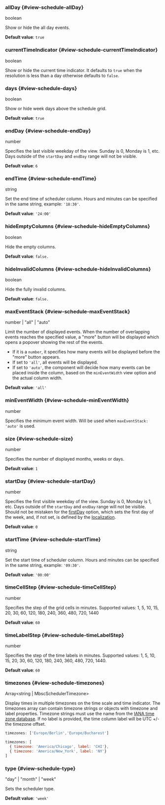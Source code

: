 ### allDay {#view-schedule-allDay}

boolean

Show or hide the all day events.

**Default value**: `true`
### currentTimeIndicator {#view-schedule-currentTimeIndicator}

boolean

Show or hide the current time indicator.
It defaults to `true` when the resolution is less than a day otherwise defaults to `false`.
### days {#view-schedule-days}

boolean

Show or hide week days above the schedule grid.

**Default value**: `true`
### endDay {#view-schedule-endDay}

number

Specifies the last visible weekday of the view. Sunday is 0, Monday is 1, etc.
Days outside of the `startDay` and `endDay` range will not be visible.

**Default value**: `6`
### endTime {#view-schedule-endTime}

string

Set the end time of scheduler column.
Hours and minutes can be specified in the same string, example: `'18:30'`.

**Default value**: `'24:00'`
### hideEmptyColumns {#view-schedule-hideEmptyColumns}

boolean

Hide the empty columns.

**Default value**: `false.`
### hideInvalidColumns {#view-schedule-hideInvalidColumns}

boolean

Hide the fully invalid columns.

**Default value**: `false.`
### maxEventStack {#view-schedule-maxEventStack}

number &#124; "all" &#124; "auto"

Limit the number of displayed events. When the number of overlapping events reaches the
specified value, a &quot;more&quot; button will be displayed which opens a popover showing the rest of the events.
  - If it is a `number`, it specifies how many events will be displayed before the &quot;more&quot; button appears.
  - If set to `'all'`, all events will be displayed.
  - If set to `'auto'`, the component will decide how many events can be placed inside the column,
based on the `minEventWidth` view option and the actual column width.

**Default value**: `'all'`
### minEventWidth {#view-schedule-minEventWidth}

number

Specifies the minimum event width. Will be used when `maxEventStack: 'auto'` is used.
### size {#view-schedule-size}

number

Specifies the number of displayed months, weeks or days.

**Default value**: `1`
### startDay {#view-schedule-startDay}

number

Specifies the first visible weekday of the view. Sunday is 0, Monday is 1, etc.
Days outside of the `startDay` and `endDay` range will not be visible.
Should not be mistaken for the [firstDay](#localization-firstDay) option,
which sets the first day of the week, and, if not set, is defined by the [localization](#localization-locale).

**Default value**: `0`
### startTime {#view-schedule-startTime}

string

Set the start time of scheduler column.
Hours and minutes can be specified in the same string, example: `'09:30'`.

**Default value**: `'00:00'`
### timeCellStep {#view-schedule-timeCellStep}

number

Specifies the step of the grid cells in minutes.
Supported values: 1, 5, 10, 15, 20, 30, 60, 120, 180, 240, 360, 480, 720, 1440

**Default value**: `60`
### timeLabelStep {#view-schedule-timeLabelStep}

number

Specifies the step of the time labels in minutes.
Supported values: 1, 5, 10, 15, 20, 30, 60, 120, 180, 240, 360, 480, 720, 1440.

**Default value**: `60`
### timezones {#view-schedule-timezones}

Array&lt;string &#124; MbscSchedulerTimezone&gt;

Display times in multiple timezones on the time scale and time indicator.
The timezones array can contain timezone strings or objects with timezone and label properties.
Timezone strings must use the name from the [IANA time zone database](https://gist.github.com/aviflax/a4093965be1cd008f172).
If no label is provided, the time column label will be UTC +/- the timezone offset.

```js
timezones: ['Europe/Berlin','Europe/Bucharest']
```

```js
timezones: [
  { timezone: 'America/Chicago', label: 'CHI'},
  { timezone: 'America/New_York', label: 'NY'}
]
```
### type {#view-schedule-type}

"day" &#124; "month" &#124; "week"

Sets the scheduler type.

**Default value**: `'week'`